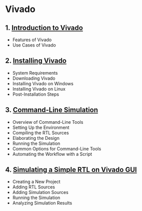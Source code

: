 # Vivado
## 1. [Introduction to Vivado](Vivado/chapter_00001.md)
  - Features of Vivado
  - Use Cases of Vivado
## 2. [Installing Vivado](Vivado/chapter_00002.md)
  - System Requirements
  - Downloading Vivado
  - Installing Vivado on Windows
  - Installing Vivado on Linux
  - Post-Installation Steps
## 3. [Command-Line Simulation](Vivado/chapter_00003.md)
  - Overview of Command-Line Tools
  - Setting Up the Environment
  - Compiling the RTL Sources
  - Elaborating the Design
  - Running the Simulation
  - Common Options for Command-Line Tools
  - Automating the Workflow with a Script
## 4. [Simulating a Simple RTL on Vivado GUI](Vivado/chapter_00004.md)
  - Creating a New Project
  - Adding RTL Sources
  - Adding Simulation Sources
  - Running the Simulation
  - Analyzing Simulation Results
